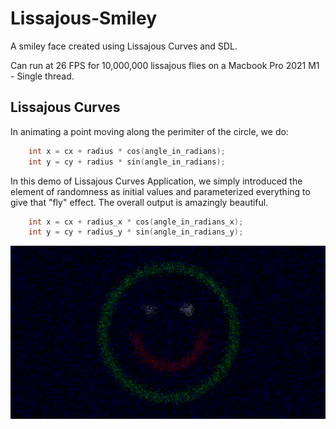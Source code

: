 # Lissajous-Smiley
A smiley face created using Lissajous Curves and SDL.

Can run at 26 FPS for 10,000,000 lissajous flies on a Macbook Pro 2021 M1 - Single thread.

Lissajous Curves
---

In animating a point moving along the perimiter of the circle, we do:

```c++
    int x = cx + radius * cos(angle_in_radians);
    int y = cy + radius * sin(angle_in_radians);
```

In this demo of Lissajous Curves Application, we simply introduced the element of randomness as initial values and parameterized everything to give that "fly" effect. The overall output is amazingly beautiful.

```c++
    int x = cx + radius_x * cos(angle_in_radians_x);
    int y = cy + radius_y * sin(angle_in_radians_y);
```

![alt text](https://github.com/everettvergara/Lissajous-Smiley/blob/main/assets/lissajous.png)
